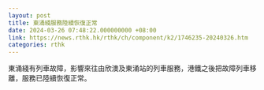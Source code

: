 ```yaml
---
layout: post
title: 東涌綫服務陸續恢復正常
date: 2024-03-26 07:48:22.000000000 +08:00
link: https://news.rthk.hk/rthk/ch/component/k2/1746235-20240326.htm
categories: rthk
---
```


東涌綫有列車故障，影響來往由欣澳及東涌站的列車服務，港鐵之後把故障列車移離，服務已陸續恢復正常。
